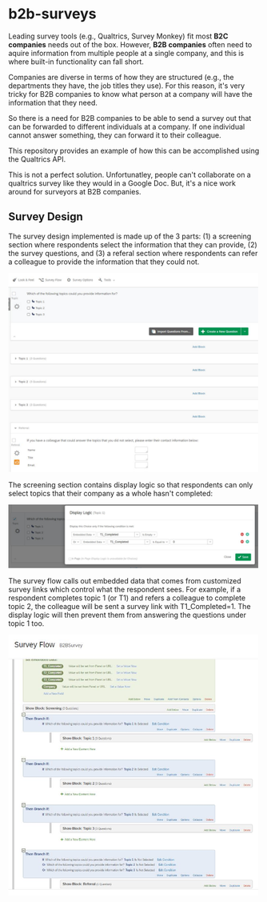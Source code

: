 # b2b-surveys

Leading survey tools (e.g., Qualtrics, Survey Monkey) fit most **B2C companies** needs out of the box. However, **B2B companies** often need to aquire information from multiple people at a single company, and this is where built-in functionality can fall short.

Companies are diverse in terms of how they are structured (e.g., the departments they have, the job titles they use). For this reason, it's very tricky for B2B companies to know what person at a company will have the information that they need.

So there is a need for B2B companies to be able to send a survey out that can be forwarded to different individuals at a company. If one individual cannot answer something, they can forward it to their colleague.

This repository provides an example of how this can be accomplished using the Qualtrics API. 

This is not a perfect solution. Unfortunatley, people can't collaborate on a qualtrics survey like they would in a Google Doc. But, it's a nice work around for surveyors at B2B companies.

## Survey Design

The survey design implemented is made up of the 3 parts: (1) a screening section where respondents select the information that they can provide, (2) the survey questions, and (3) a referal section where respondents can refer a colleague to provide the information that they could not.

<img src= "https://github.com/jvanzalk/b2b-surveys/blob/master/images/survey_design.JPG" width="500">

The screening section contains display logic so that respondents can only select topics that their company as a whole hasn't completed:

<img src= "https://github.com/jvanzalk/b2b-surveys/blob/master/images/topic_question.JPG" width="500">

The survey flow calls out embedded data that comes from customized survey links which control what the respondent sees. For example, if a respondent completes topic 1 (or T1) and refers a colleague to complete topic 2, the colleague will be sent a survey link with T1_Completed=1. The display logic will then prevent them from answering the questions under topic 1 too. 

<img src= "https://github.com/jvanzalk/b2b-surveys/blob/master/images/survey_flow.JPG" width="500">



